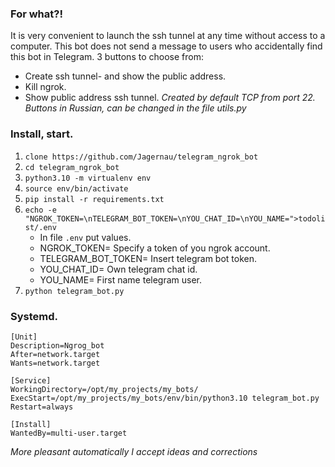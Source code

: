 ### For what?!
It is very convenient to launch the ssh tunnel at any time without access to a computer. 
This bot does not send a message to users who accidentally find this bot in Telegram.
3 buttons to choose from:
* Create ssh tunnel- and show the public address.
* Kill ngrok.
* Show public address ssh tunnel.
*Created by default TCP from port 22.*
*Buttons in Russian, can be changed in the file utils.py*

### Install, start.

1. `clone https://github.com/Jagernau/telegram_ngrok_bot`
2. `cd telegram_ngrok_bot`
2. `python3.10 -m virtualenv env`
3. `source env/bin/activate`
4. `pip install -r requirements.txt`
5. `echo -e "NGROK_TOKEN=\nTELEGRAM_BOT_TOKEN=\nYOU_CHAT_ID=\nYOU_NAME=">todolist/.env`
    * In file `.env` put values.
    * NGROK_TOKEN= Specify a token of you ngrok account.
    * TELEGRAM_BOT_TOKEN= Insert telegram bot token.
    * YOU_CHAT_ID= Own telegram chat id.
    * YOU_NAME= First name telegram user.   
6. `python telegram_bot.py`


### Systemd.
```
[Unit]
Description=Ngrog_bot
After=network.target
Wants=network.target

[Service]
WorkingDirectory=/opt/my_projects/my_bots/
ExecStart=/opt/my_projects/my_bots/env/bin/python3.10 telegram_bot.py
Restart=always

[Install]
WantedBy=multi-user.target
```

*More pleasant automatically*
*I accept ideas and corrections*
